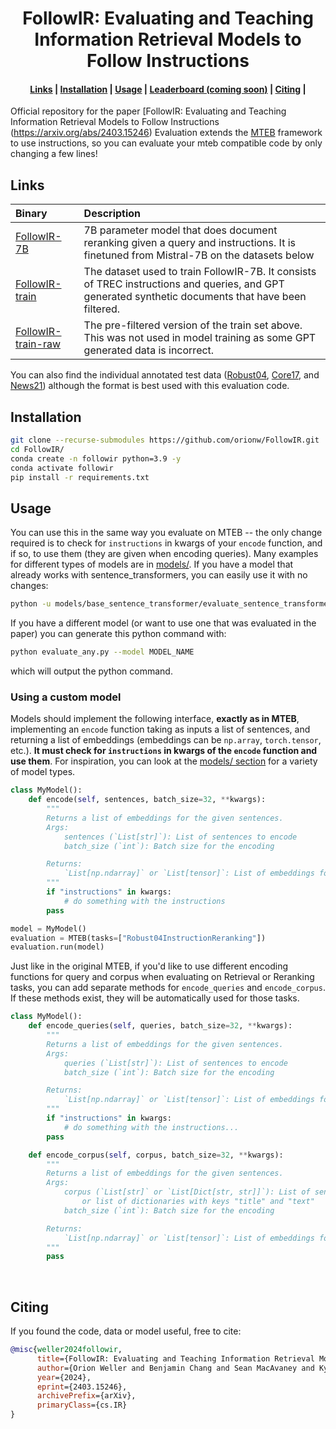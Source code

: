<h1 align="center">FollowIR: Evaluating and Teaching Information
Retrieval Models to Follow Instructions</b></h1>

<h4 align="center">
    <p>
        <a href="#links">Links</a> |
        <a href="#installation">Installation</a> |
        <a href="#usage">Usage</a> |
        <a href="#leaderboard">Leaderboard (coming soon)</a> |
        <a href="#citing">Citing</a> |
    <p>
</h4>

Official repository for the paper [FollowIR: Evaluating and Teaching Information Retrieval Models to Follow Instructions (https://arxiv.org/abs/2403.15246) Evaluation extends the [MTEB](https://github.com/embeddings-benchmark/mteb) framework to use instructions, so you can evaluate your mteb compatible code by only changing a few lines!

## Links
| Binary |                                                                 Description                                                                |
|:------|:-------------------------------------------------------------------------------------------------------------------------------------------|
| [FollowIR-7B](https://huggingface.co/jhu-clsp/FollowIR-7B) |   7B parameter model that does document reranking given a query and instructions. It is finetuned from Mistral-7B on the datasets below  | 
| [FollowIR-train](https://huggingface.co/datasets/jhu-clsp/FollowIR-train) | The dataset used to train FollowIR-7B. It consists of TREC instructions and queries, and GPT generated synthetic documents that have been filtered. |
| [FollowIR-train-raw](https://huggingface.co/datasets/jhu-clsp/FollowIR-train-raw) |  The pre-filtered version of the train set above. This was not used in model training as some GPT generated data is incorrect. |              

You can also find the individual annotated test data ([Robust04](https://huggingface.co/datasets/jhu-clsp/robust04-instructions), [Core17](https://huggingface.co/datasets/jhu-clsp/core17-instructions), and [News21](https://huggingface.co/datasets/jhu-clsp/news21-instructions)) although the format is best used with this evaluation code.

## Installation

```bash
git clone --recurse-submodules https://github.com/orionw/FollowIR.git
cd FollowIR/
conda create -n followir python=3.9 -y
conda activate followir
pip install -r requirements.txt
```

## Usage

You can use this in the same way you evaluate on MTEB -- the only change required is to check for `instructions` in kwargs of your `encode` function, and if so, to use them (they are given when encoding queries). Many examples for different types of models are in [models/](https://github.com/orionw/mteb-instruct/tree/master/models). If you have a model that already works with sentence_transformers, you can easily use it with no changes:

```bash
python -u models/base_sentence_transformer/evaluate_sentence_transformer.py --model_name_or_path 
```

If you have a different model (or want to use one that was evaluated in the paper) you can generate this python command with:

```bash
python evaluate_any.py --model MODEL_NAME
```

which will output the python command.

### Using a custom model

Models should implement the following interface, **exactly as in MTEB**, implementing an `encode` function taking as inputs a list of sentences, and returning a list of embeddings (embeddings can be `np.array`, `torch.tensor`, etc.). **It must check for `instructions` in kwargs of the `encode` function and use them**. For inspiration, you can look at the [models/ section](https://github.com/orionw/mteb-instruct/tree/master/models) for a variety of model types.

```python
class MyModel():
    def encode(self, sentences, batch_size=32, **kwargs):
        """
        Returns a list of embeddings for the given sentences.
        Args:
            sentences (`List[str]`): List of sentences to encode
            batch_size (`int`): Batch size for the encoding

        Returns:
            `List[np.ndarray]` or `List[tensor]`: List of embeddings for the given sentences
        """
        if "instructions" in kwargs:
            # do something with the instructions
        pass

model = MyModel()
evaluation = MTEB(tasks=["Robust04InstructionReranking"])
evaluation.run(model)
```

Just like in the original MTEB, if you'd like to use different encoding functions for query and corpus when evaluating on Retrieval or Reranking tasks, you can add separate methods for `encode_queries` and `encode_corpus`. If these methods exist, they will be automatically used for those tasks.

```python
class MyModel():
    def encode_queries(self, queries, batch_size=32, **kwargs):
        """
        Returns a list of embeddings for the given sentences.
        Args:
            queries (`List[str]`): List of sentences to encode
            batch_size (`int`): Batch size for the encoding

        Returns:
            `List[np.ndarray]` or `List[tensor]`: List of embeddings for the given sentences
        """
        if "instructions" in kwargs:
            # do something with the instructions...
        pass

    def encode_corpus(self, corpus, batch_size=32, **kwargs):
        """
        Returns a list of embeddings for the given sentences.
        Args:
            corpus (`List[str]` or `List[Dict[str, str]]`): List of sentences to encode
                or list of dictionaries with keys "title" and "text"
            batch_size (`int`): Batch size for the encoding

        Returns:
            `List[np.ndarray]` or `List[tensor]`: List of embeddings for the given sentences
        """
        pass
```

</details>

<br /> 


## Citing

If you found the code, data or model useful, free to cite:

```bibtex
@misc{weller2024followir,
      title={FollowIR: Evaluating and Teaching Information Retrieval Models to Follow Instructions}, 
      author={Orion Weller and Benjamin Chang and Sean MacAvaney and Kyle Lo and Arman Cohan and Benjamin Van Durme and Dawn Lawrie and Luca Soldaini},
      year={2024},
      eprint={2403.15246},
      archivePrefix={arXiv},
      primaryClass={cs.IR}
}
```

